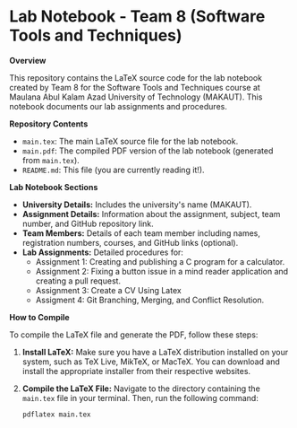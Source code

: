 # Lab Notebook - Team 8 (Software Tools and Techniques)

**Overview**

This repository contains the LaTeX source code for the lab notebook created by Team 8 for the Software Tools and Techniques course at Maulana Abul Kalam Azad University of Technology (MAKAUT). This notebook documents our lab assignments and procedures.

**Repository Contents**

* `main.tex`: The main LaTeX source file for the lab notebook.
* `main.pdf`: The compiled PDF version of the lab notebook (generated from `main.tex`).
* `README.md`: This file (you are currently reading it!).

**Lab Notebook Sections**

* **University Details:** Includes the university's name (MAKAUT).
* **Assignment Details:** Information about the assignment, subject, team number, and GitHub repository link.
* **Team Members:** Details of each team member including names, registration numbers, courses, and GitHub links (optional).
* **Lab Assignments:** Detailed procedures for:
    * Assignment 1: Creating and publishing a C program for a calculator.
    * Assignment 2: Fixing a button issue in a mind reader application and creating a pull request.
    * Assignment 3: Create a CV Using Latex
    * Assigment  4: Git Branching, Merging, and Conflict Resolution.

**How to Compile**

To compile the LaTeX file and generate the PDF, follow these steps:

1. **Install LaTeX:** Make sure you have a LaTeX distribution installed on your system, such as TeX Live, MikTeX, or MacTeX. You can download and install the appropriate installer from their respective websites.
2. **Compile the LaTeX File:** Navigate to the directory containing the `main.tex` file in your terminal. Then, run the following command:

   ```bash
   pdflatex main.tex
